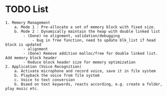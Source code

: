 # TODO List
	1. Memory Management
		a. Mode 1 : Pre-allocate a set of memory block with fixed size.  
		b. Mode 2 : Dynamically maintain the heap with double linked list
			- (Done) no alignment, validation/debugging
				- bug in free function, need to update blk_list if head block is updated
			- alignment
			- (Done) Remove addition malloc/free for double linked list. Add memory block header
			- Reduce block header size for memory optimization
	2. Application (Voice Recognition)
		a. Activate microphone and record voice, save it in file system
		b. Playback the voice from file system
		c. Voice to text conversion
		b. Bsaed on text keywords, reacts according, e.g. create a folder, play music etc.
